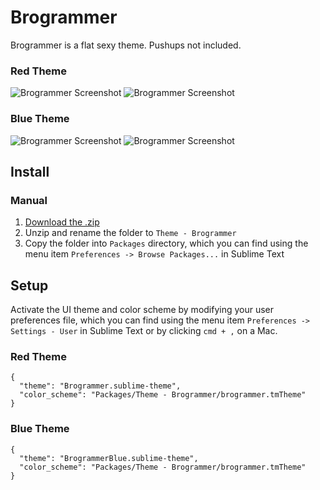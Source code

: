# Brogrammer

Brogrammer is a flat sexy theme. Pushups not included.

### Red Theme

![Brogrammer Screenshot](http://i.imgur.com/7EPa8Wm.png)
![Brogrammer Screenshot](http://i.imgur.com/hXE6jYP.png)

### Blue Theme

![Brogrammer Screenshot](http://i.imgur.com/ePc4NYR.png)
![Brogrammer Screenshot](http://i.imgur.com/3Mo5DwD.png)

## Install

### Manual

1. [Download the .zip](https://github.com/rodrigonh/brogrammer-theme/archive/master.zip)
2. Unzip and rename the folder to `Theme - Brogrammer`
3. Copy the folder into `Packages` directory, which you can find using the menu item `Preferences -> Browse Packages...` in Sublime Text

## Setup

Activate the UI theme and color scheme by modifying your user preferences file, which you can find using the menu item `Preferences -> Settings - User` in Sublime Text or by clicking `cmd + ,` on a Mac.

### Red Theme
```
{
  "theme": "Brogrammer.sublime-theme",
  "color_scheme": "Packages/Theme - Brogrammer/brogrammer.tmTheme"
}
```

### Blue Theme
```
{
  "theme": "BrogrammerBlue.sublime-theme",
  "color_scheme": "Packages/Theme - Brogrammer/brogrammer.tmTheme"
}
```